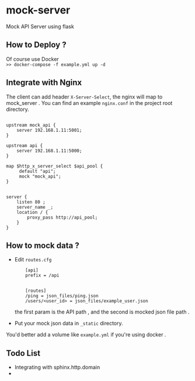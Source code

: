 # mock-server
Mock API Server using flask



## How to Deploy ?

Of course use Docker   
` >> docker-compose -f example.yml up -d `


## Integrate with Nginx
  
The client can add  header  `X-Server-Select`, the nginx will map to mock_server .
You can find an example  `nginx.conf`  in the project root directory.
 

```

upstream mock_api {
    server 192.168.1.11:5001;
}

upstream api {
    server 192.168.1.11:5000;
}

map $http_x_server_select $api_pool {
     default "api";
     mock "mock_api";
}


server {
    listen 80 ;
    server_name _;
    location / {
        proxy_pass http://api_pool;
    }
}

```  



## How to  mock data ?


-  Edit `routes.cfg` 
  
 	```
		[api]
		prefix = /api
		
		
		[routes]
		/ping = json_files/ping.json
		/users/<user_id> = json_files/example_user.json
 	```
 
 	the first param is the API path , and the second  is mocked json file path  .     

- Put your mock json data  in `_static` directory.  
	
You'd better add  a volume like `example.yml` if you're using docker .






## Todo List

- Integrating with sphinx.http.domain
- 


 
 
 
 
